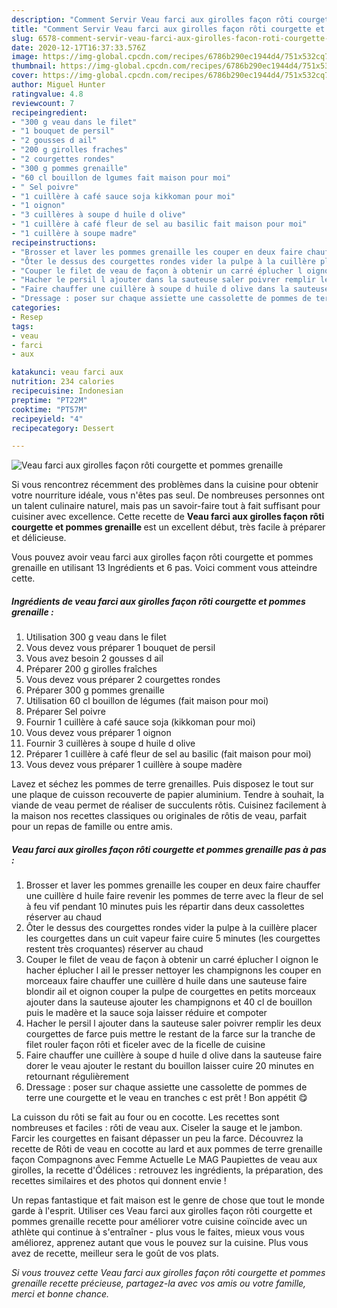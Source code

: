 ```yaml
---
description: "Comment Servir Veau farci aux girolles façon rôti courgette et pommes grenaille"
title: "Comment Servir Veau farci aux girolles façon rôti courgette et pommes grenaille"
slug: 6578-comment-servir-veau-farci-aux-girolles-facon-roti-courgette-et-pommes-grenaille
date: 2020-12-17T16:37:33.576Z
image: https://img-global.cpcdn.com/recipes/6786b290ec1944d4/751x532cq70/veau-farci-aux-girolles-facon-roti-courgette-et-pommes-grenaille-photo-principale-de-la-recette.jpg
thumbnail: https://img-global.cpcdn.com/recipes/6786b290ec1944d4/751x532cq70/veau-farci-aux-girolles-facon-roti-courgette-et-pommes-grenaille-photo-principale-de-la-recette.jpg
cover: https://img-global.cpcdn.com/recipes/6786b290ec1944d4/751x532cq70/veau-farci-aux-girolles-facon-roti-courgette-et-pommes-grenaille-photo-principale-de-la-recette.jpg
author: Miguel Hunter
ratingvalue: 4.8
reviewcount: 7
recipeingredient:
- "300 g veau dans le filet"
- "1 bouquet de persil"
- "2 gousses d ail"
- "200 g girolles fraches"
- "2 courgettes rondes"
- "300 g pommes grenaille"
- "60 cl bouillon de lgumes fait maison pour moi"
- " Sel poivre"
- "1 cuillère à café sauce soja kikkoman pour moi"
- "1 oignon"
- "3 cuillères à soupe d huile d olive"
- "1 cuillère à café fleur de sel au basilic fait maison pour moi"
- "1 cuillère à soupe madre"
recipeinstructions:
- "Brosser et laver les pommes grenaille les couper en deux faire chauffer une cuillère d huile faire revenir les pommes de terre avec la fleur de sel à feu vif pendant 10 minutes puis les répartir dans deux cassolettes réserver au chaud"
- "Ôter le dessus des courgettes rondes vider la pulpe à la cuillère placer les courgettes dans un cuit vapeur faire cuire 5 minutes (les courgettes restent très croquantes) réserver au chaud"
- "Couper le filet de veau de façon à obtenir un carré éplucher l oignon le hacher éplucher l ail le presser nettoyer les champignons les couper en morceaux faire chauffer une cuillère d huile dans une sauteuse faire blondir ail et oignon couper la pulpe de courgettes en petits morceaux ajouter dans la sauteuse ajouter les champignons et 40 cl de bouillon puis le madère et la sauce soja laisser réduire et compoter"
- "Hacher le persil l ajouter dans la sauteuse saler poivrer remplir les deux courgettes de farce puis mettre le restant de la farce sur la tranche de filet rouler façon rôti et ficeler avec de la ficelle de cuisine"
- "Faire chauffer une cuillère à soupe d huile d olive dans la sauteuse faire dorer le veau ajouter le restant du bouillon laisser cuire 20 minutes en retournant régulièrement"
- "Dressage : poser sur chaque assiette une cassolette de pommes de terre une courgette et le veau en tranches c est prêt ! Bon appétit 😋"
categories:
- Resep
tags:
- veau
- farci
- aux

katakunci: veau farci aux 
nutrition: 234 calories
recipecuisine: Indonesian
preptime: "PT22M"
cooktime: "PT57M"
recipeyield: "4"
recipecategory: Dessert

---
```



![Veau farci aux girolles façon rôti courgette et pommes grenaille](https://img-global.cpcdn.com/recipes/6786b290ec1944d4/751x532cq70/veau-farci-aux-girolles-facon-roti-courgette-et-pommes-grenaille-photo-principale-de-la-recette.jpg)

Si vous rencontrez récemment des problèmes dans la cuisine pour obtenir votre nourriture idéale, vous n'êtes pas seul. De nombreuses personnes ont un talent culinaire naturel, mais pas un savoir-faire tout à fait suffisant pour cuisiner avec excellence. Cette recette de <strong> Veau farci aux girolles façon rôti courgette et pommes grenaille </strong> est un excellent début, très facile à préparer et délicieuse.

<!--inarticleads1-->

Vous pouvez avoir veau farci aux girolles façon rôti courgette et pommes grenaille en utilisant 13 Ingrédients et 6 pas. Voici comment vous atteindre cette.

##### Ingrédients de veau farci aux girolles façon rôti courgette et pommes grenaille :

1. Utilisation 300 g veau dans le filet
1. Vous devez vous préparer 1 bouquet de persil
1. Vous avez besoin 2 gousses d ail
1. Préparer 200 g girolles fraîches
1. Vous devez vous préparer 2 courgettes rondes
1. Préparer 300 g pommes grenaille
1. Utilisation 60 cl bouillon de légumes (fait maison pour moi)
1. Préparer  Sel poivre
1. Fournir 1 cuillère à café sauce soja (kikkoman pour moi)
1. Vous devez vous préparer 1 oignon
1. Fournir 3 cuillères à soupe d huile d olive
1. Préparer 1 cuillère à café fleur de sel au basilic (fait maison pour moi)
1. Vous devez vous préparer 1 cuillère à soupe madère


Lavez et séchez les pommes de terre grenailles. Puis disposez le tout sur une plaque de cuisson recouverte de papier aluminium. Tendre à souhait, la viande de veau permet de réaliser de succulents rôtis. Cuisinez facilement à la maison nos recettes classiques ou originales de rôtis de veau, parfait pour un repas de famille ou entre amis. 

<!--inarticleads2-->

##### Veau farci aux girolles façon rôti courgette et pommes grenaille pas à pas :

1. Brosser et laver les pommes grenaille les couper en deux faire chauffer une cuillère d huile faire revenir les pommes de terre avec la fleur de sel à feu vif pendant 10 minutes puis les répartir dans deux cassolettes réserver au chaud
1. Ôter le dessus des courgettes rondes vider la pulpe à la cuillère placer les courgettes dans un cuit vapeur faire cuire 5 minutes (les courgettes restent très croquantes) réserver au chaud
1. Couper le filet de veau de façon à obtenir un carré éplucher l oignon le hacher éplucher l ail le presser nettoyer les champignons les couper en morceaux faire chauffer une cuillère d huile dans une sauteuse faire blondir ail et oignon couper la pulpe de courgettes en petits morceaux ajouter dans la sauteuse ajouter les champignons et 40 cl de bouillon puis le madère et la sauce soja laisser réduire et compoter
1. Hacher le persil l ajouter dans la sauteuse saler poivrer remplir les deux courgettes de farce puis mettre le restant de la farce sur la tranche de filet rouler façon rôti et ficeler avec de la ficelle de cuisine
1. Faire chauffer une cuillère à soupe d huile d olive dans la sauteuse faire dorer le veau ajouter le restant du bouillon laisser cuire 20 minutes en retournant régulièrement
1. Dressage : poser sur chaque assiette une cassolette de pommes de terre une courgette et le veau en tranches c est prêt ! Bon appétit 😋


La cuisson du rôti se fait au four ou en cocotte. Les recettes sont nombreuses et faciles : rôti de veau aux. Ciseler la sauge et le jambon. Farcir les courgettes en faisant dépasser un peu la farce. Découvrez la recette de Rôti de veau en cocotte au lard et aux pommes de terre grenaille façon Compagnons avec Femme Actuelle Le MAG Paupiettes de veau aux girolles, la recette d&#39;Ôdélices : retrouvez les ingrédients, la préparation, des recettes similaires et des photos qui donnent envie ! 

<!--inarticleads1-->

<p>
Un repas fantastique et fait maison est le genre de chose que tout le monde garde à l'esprit. Utiliser ces Veau farci aux girolles façon rôti courgette et pommes grenaille recette pour améliorer votre cuisine coïncide avec un athlète qui continue à s'entraîner - plus vous le faites, mieux vous vous améliorez, apprenez autant que vous le pouvez sur la cuisine. Plus vous avez de recette, meilleur sera le goût de vos plats.
</p>

<p>
<i>Si vous trouvez cette Veau farci aux girolles façon rôti courgette et pommes grenaille recette précieuse, partagez-la avec vos amis ou votre famille, merci et bonne chance.</i>
</p>
